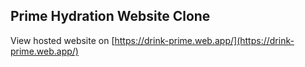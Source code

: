 ## Prime Hydration Website Clone

View hosted website on [https://drink-prime.web.app/](https://drink-prime.web.app/)